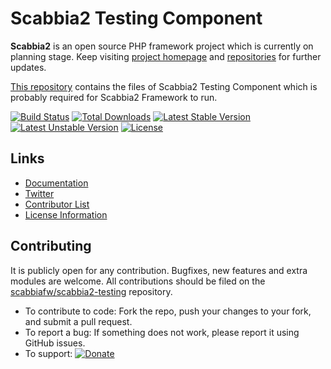 # Scabbia2 Testing Component

**Scabbia2** is an open source PHP framework project which is currently on planning stage. Keep visiting [project homepage](http://scabbiafw.com/) and [repositories](https://github.com/scabbiafw/) for further updates.

[This repository](https://github.com/scabbiafw/scabbia2-testing/) contains the files of Scabbia2 Testing Component which is probably required for Scabbia2 Framework to run.

[![Build Status](https://travis-ci.org/scabbiafw/scabbia2-testing.png?branch=master)](https://travis-ci.org/scabbiafw/scabbia2-testing)
[![Total Downloads](https://poser.pugx.org/scabbiafw/scabbia2-testing/downloads.png)](https://packagist.org/packages/scabbiafw/scabbia2-testing)
[![Latest Stable Version](https://poser.pugx.org/scabbiafw/scabbia2-testing/v/stable)](https://packagist.org/packages/scabbiafw/scabbia2-testing)
[![Latest Unstable Version](https://poser.pugx.org/scabbiafw/scabbia2-testing/v/unstable)](https://packagist.org/packages/scabbiafw/scabbia2-testing)
[![License](https://poser.pugx.org/scabbiafw/scabbia2-testing/license.png)](https://packagist.org/packages/scabbiafw/scabbia2-testing)

## Links
- [Documentation](http://scabbiafw.com/docs/)
- [Twitter](https://twitter.com/scabbiafw)
- [Contributor List](contributors.md)
- [License Information](LICENSE)


## Contributing
It is publicly open for any contribution. Bugfixes, new features and extra modules are welcome. All contributions should be filed on the [scabbiafw/scabbia2-testing](http://github.com/scabbiafw/scabbia2-testing) repository.

* To contribute to code: Fork the repo, push your changes to your fork, and submit a pull request.
* To report a bug: If something does not work, please report it using GitHub issues.
* To support: [![Donate](https://www.paypalobjects.com/en_US/i/btn/btn_donate_LG.gif)](https://www.paypal.com/cgi-bin/webscr?cmd=_s-xclick&hosted_button_id=BXNMWG56V6LYS)
